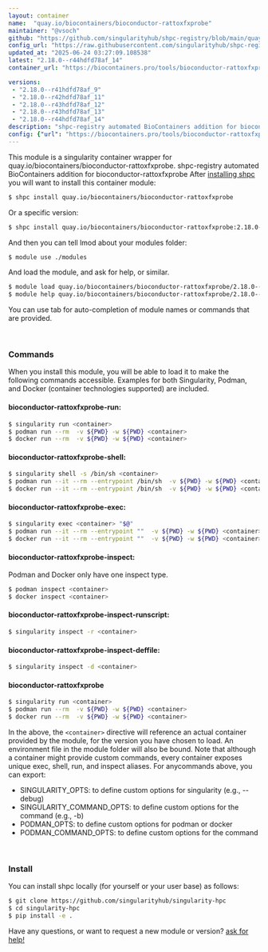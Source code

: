 ```yaml
---
layout: container
name:  "quay.io/biocontainers/bioconductor-rattoxfxprobe"
maintainer: "@vsoch"
github: "https://github.com/singularityhub/shpc-registry/blob/main/quay.io/biocontainers/bioconductor-rattoxfxprobe/container.yaml"
config_url: "https://raw.githubusercontent.com/singularityhub/shpc-registry/main/quay.io/biocontainers/bioconductor-rattoxfxprobe/container.yaml"
updated_at: "2025-06-24 03:27:09.108538"
latest: "2.18.0--r44hdfd78af_14"
container_url: "https://biocontainers.pro/tools/bioconductor-rattoxfxprobe"

versions:
 - "2.18.0--r41hdfd78af_9"
 - "2.18.0--r42hdfd78af_11"
 - "2.18.0--r43hdfd78af_12"
 - "2.18.0--r43hdfd78af_13"
 - "2.18.0--r44hdfd78af_14"
description: "shpc-registry automated BioContainers addition for bioconductor-rattoxfxprobe"
config: {"url": "https://biocontainers.pro/tools/bioconductor-rattoxfxprobe", "maintainer": "@vsoch", "description": "shpc-registry automated BioContainers addition for bioconductor-rattoxfxprobe", "latest": {"2.18.0--r44hdfd78af_14": "sha256:f960c3b233244de88db7d135ca721f8ada6c4449c4eb1e9e4184b6e6f6c9e742"}, "tags": {"2.18.0--r41hdfd78af_9": "sha256:a6e18d1d3436005a8482ba1e3bfa5e18f2133e690efa5dade5374bb71dc66123", "2.18.0--r42hdfd78af_11": "sha256:5bf5c8dbb2ef3963adcc9ec4f24ce7285407dd2b6f916c35495a01c7d2a9b330", "2.18.0--r43hdfd78af_12": "sha256:1a8a232f56e756a8456235d80de8c04faff378ddf6d95f49a22b4c1b1c1d91bc", "2.18.0--r43hdfd78af_13": "sha256:384014c341c261a0d3eb5a8c19bb8e9af4c09180ef7286ecc48723021cbbae4f", "2.18.0--r44hdfd78af_14": "sha256:f960c3b233244de88db7d135ca721f8ada6c4449c4eb1e9e4184b6e6f6c9e742"}, "docker": "quay.io/biocontainers/bioconductor-rattoxfxprobe"}
---
```


This module is a singularity container wrapper for quay.io/biocontainers/bioconductor-rattoxfxprobe.
shpc-registry automated BioContainers addition for bioconductor-rattoxfxprobe
After [installing shpc](#install) you will want to install this container module:


```bash
$ shpc install quay.io/biocontainers/bioconductor-rattoxfxprobe
```

Or a specific version:

```bash
$ shpc install quay.io/biocontainers/bioconductor-rattoxfxprobe:2.18.0--r44hdfd78af_14
```

And then you can tell lmod about your modules folder:

```bash
$ module use ./modules
```

And load the module, and ask for help, or similar.

```bash
$ module load quay.io/biocontainers/bioconductor-rattoxfxprobe/2.18.0--r44hdfd78af_14
$ module help quay.io/biocontainers/bioconductor-rattoxfxprobe/2.18.0--r44hdfd78af_14
```

You can use tab for auto-completion of module names or commands that are provided.

<br>

### Commands

When you install this module, you will be able to load it to make the following commands accessible.
Examples for both Singularity, Podman, and Docker (container technologies supported) are included.

#### bioconductor-rattoxfxprobe-run:

```bash
$ singularity run <container>
$ podman run --rm  -v ${PWD} -w ${PWD} <container>
$ docker run --rm  -v ${PWD} -w ${PWD} <container>
```

#### bioconductor-rattoxfxprobe-shell:

```bash
$ singularity shell -s /bin/sh <container>
$ podman run --it --rm --entrypoint /bin/sh  -v ${PWD} -w ${PWD} <container>
$ docker run --it --rm --entrypoint /bin/sh  -v ${PWD} -w ${PWD} <container>
```

#### bioconductor-rattoxfxprobe-exec:

```bash
$ singularity exec <container> "$@"
$ podman run --it --rm --entrypoint ""  -v ${PWD} -w ${PWD} <container> "$@"
$ docker run --it --rm --entrypoint ""  -v ${PWD} -w ${PWD} <container> "$@"
```

#### bioconductor-rattoxfxprobe-inspect:

Podman and Docker only have one inspect type.

```bash
$ podman inspect <container>
$ docker inspect <container>
```

#### bioconductor-rattoxfxprobe-inspect-runscript:

```bash
$ singularity inspect -r <container>
```

#### bioconductor-rattoxfxprobe-inspect-deffile:

```bash
$ singularity inspect -d <container>
```



#### bioconductor-rattoxfxprobe

```bash
$ singularity run <container>
$ podman run --rm  -v ${PWD} -w ${PWD} <container>
$ docker run --rm  -v ${PWD} -w ${PWD} <container>
```


In the above, the `<container>` directive will reference an actual container provided
by the module, for the version you have chosen to load. An environment file in the
module folder will also be bound. Note that although a container
might provide custom commands, every container exposes unique exec, shell, run, and
inspect aliases. For anycommands above, you can export:

 - SINGULARITY_OPTS: to define custom options for singularity (e.g., --debug)
 - SINGULARITY_COMMAND_OPTS: to define custom options for the command (e.g., -b)
 - PODMAN_OPTS: to define custom options for podman or docker
 - PODMAN_COMMAND_OPTS: to define custom options for the command

<br>

### Install

You can install shpc locally (for yourself or your user base) as follows:

```bash
$ git clone https://github.com/singularityhub/singularity-hpc
$ cd singularity-hpc
$ pip install -e .
```

Have any questions, or want to request a new module or version? [ask for help!](https://github.com/singularityhub/singularity-hpc/issues)